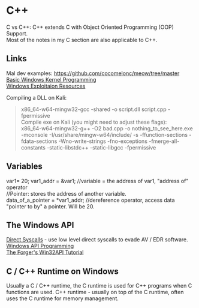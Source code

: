 # C++     
C vs C++: C++ extends C with Object Oriented Programming (OOP) Support.    
Most of the notes in my C section are also applicable to C++.    
## Links   
Mal dev examples: https://github.com/cocomelonc/meow/tree/master   
[Basic Windows Kernel Programming](https://github.com/raminfp/basicwindowskernelprogramming)     
[Windows Exploitaion Resources](https://github.com/FULLSHADE/WindowsExploitationResources)       

Compiling a DLL on Kali:        
> x86_64-w64-mingw32-gcc -shared -o script.dll script.cpp -fpermissive    
Compile exe on Kali (you might need to adjust these flags):     
> x86_64-w64-mingw32-g++ -O2 bad.cpp -o nothing_to_see_here.exe -mconsole -I/usr/share/mingw-w64/include/ -s -ffunction-sections -fdata-sections -Wno-write-strings -fno-exceptions -fmerge-all-constants -static-libstdc++ -static-libgcc -fpermissive

## Variables    

  var1= 20; 
  var1_addr = &var1;     //variable = the address of var1, "address of" operator   
  //Pointer: stores the address of another variable.    
  data_of_a_pointer = *var1_addr; //dereference operator, access data "pointer to by" a pointer. Will be 20. 

## The Windows API    
[Direct Syscalls](https://github.com/VirtualAlllocEx/Direct-Syscalls-A-journey-from-high-to-low/tree/main) - use low level direct syscalls to evade AV / EDR software.         
[Windows API Programming](https://caiorss.github.io/C-Cpp-Notes/WindowsAPI-cpp.html#orge9d5c6d)        
[The Forger's Win32API Tutorial](http://slav0nic.org.ua/static/books/C_Cpp/theForger's_Win32APITutorial.pdf)    

## C / C++ Runtime on Windows   
Usually a C / C++ runtime, the C runtime is used for C++ programs when C functions are used. C++ runtime - usually on top of the C runtime, often uses the C runtime for memory management.        